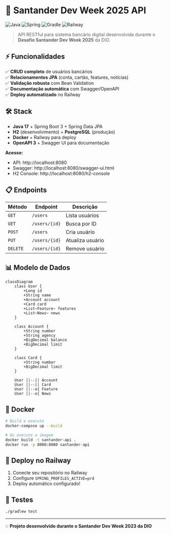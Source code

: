 # 🏦 Santander Dev Week 2025 API

![Java](https://img.shields.io/badge/java-%23ED8B00.svg?style=for-the-badge&logo=openjdk&logoColor=white)
![Spring](https://img.shields.io/badge/spring-%236DB33F.svg?style=for-the-badge&logo=spring&logoColor=white)
![Gradle](https://img.shields.io/badge/Gradle-02303A.svg?style=for-the-badge&logo=Gradle&logoColor=white)
![Railway](https://img.shields.io/badge/Railway-131415?style=for-the-badge&logo=railway&logoColor=white)

> API RESTful para sistema bancário digital desenvolvida durante o **Desafio Santander Dev Week 2025** da DIO.

## ⚡ Funcionalidades

✅ **CRUD completo** de usuários bancários  
✅ **Relacionamentos JPA** (conta, cartão, features, notícias)  
✅ **Validação robusta** com Bean Validation  
✅ **Documentação automática** com Swagger/OpenAPI  
✅ **Deploy automatizado** no Railway

## 🛠️ Stack

- **Java 17** + Spring Boot 3 + Spring Data JPA
- **H2** (desenvolvimento) + **PostgreSQL** (produção)
- **Docker** + Railway para deploy
- **OpenAPI 3** + Swagger UI para documentação


**Acesse:**
- API: http://localhost:8080
- Swagger: http://localhost:8080/swagger-ui.html
- H2 Console: http://localhost:8080/h2-console

## 📋 Endpoints

| Método | Endpoint | Descrição |
|--------|----------|-----------|
| `GET` | `/users` | Lista usuários |
| `GET` | `/users/{id}` | Busca por ID |
| `POST` | `/users` | Cria usuário |
| `PUT` | `/users/{id}` | Atualiza usuário |
| `DELETE` | `/users/{id}` | Remove usuário |

## 📊 Modelo de Dados

```mermaid
classDiagram
    class User {
        +Long id
        +String name
        +Account account
        +Card card
        +List~Feature~ features
        +List~News~ news
    }
    
    class Account {
        +String number
        +String agency
        +BigDecimal balance
        +BigDecimal limit
    }
    
    class Card {
        +String number
        +BigDecimal limit
    }
    
    User ||--|| Account
    User ||--|| Card
    User ||--o{ Feature
    User ||--o{ News
```

## 🐋 Docker

```bash
# Build e execute
docker-compose up --build

# Ou execute a imagem
docker build -t santander-api .
docker run -p 8080:8080 santander-api
```

## 🚀 Deploy no Railway

1. Conecte seu repositório no Railway
2. Configure `SPRING_PROFILES_ACTIVE=prd`
3. Deploy automático configurado!

## 🧪 Testes

```bash
./gradlew test
```

---

💡 **Projeto desenvolvido durante o Santander Dev Week 2023 da DIO**


